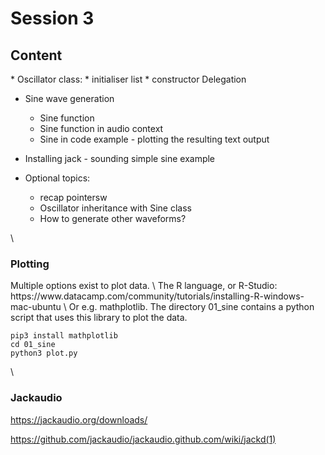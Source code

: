 <H1>Session 3</H1>

<H2>Content</H2>
* Oscillator class:
  * initialiser list
  * constructor Delegation

* Sine wave generation
  * Sine function
  * Sine function in audio context
  * Sine in code example - plotting the resulting text output

* Installing jack - sounding simple sine example

* Optional topics:
  * recap pointersw
  * Oscillator inheritance with Sine class
  * How to generate other waveforms?



\
<H3>Plotting</H3> Multiple options exist to plot data.
\
The R language, or R-Studio:
https://www.datacamp.com/community/tutorials/installing-R-windows-mac-ubuntu
\
Or e.g. mathplotlib.
The directory 01_sine contains a python script that uses this library to plot the data.

```
pip3 install mathplotlib
cd 01_sine
python3 plot.py
```

\
<H3>Jackaudio</H3>

https://jackaudio.org/downloads/

https://github.com/jackaudio/jackaudio.github.com/wiki/jackd(1)
